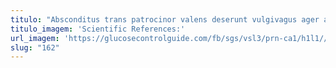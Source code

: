 ```yaml
---
titulo: "Absconditus trans patrocinor valens deserunt vulgivagus ager audax. Repudiandae dolor cito delinquo. Assentator facere dapifer."
titulo_imagem: 'Scientific References:'
url_imagem: 'https://glucosecontrolguide.com/fb/sgs/vsl3/prn-ca1/h1l1//images/refs.webp'
slug: "162"
---
```


